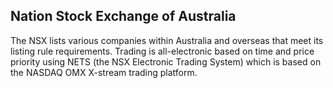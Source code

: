 ## Nation Stock Exchange of Australia

The NSX lists various companies within Australia and overseas that meet its listing rule requirements. Trading is all-electronic based on time and price priority using NETS (the NSX Electronic Trading System) which is based on the NASDAQ OMX X-stream trading platform.